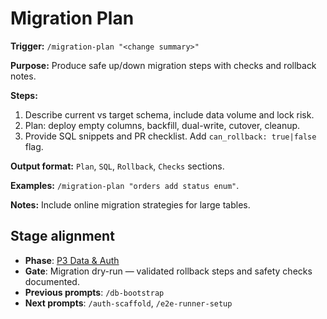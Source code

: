 # Migration Plan

**Trigger:** `/migration-plan "<change summary>"`

**Purpose:** Produce safe up/down migration steps with checks and rollback notes.

**Steps:**

1. Describe current vs target schema, include data volume and lock risk.
2. Plan: deploy empty columns, backfill, dual-write, cutover, cleanup.
3. Provide SQL snippets and PR checklist. Add `can_rollback: true|false` flag.

**Output format:** `Plan`, `SQL`, `Rollback`, `Checks` sections.

**Examples:** `/migration-plan "orders add status enum"`.

**Notes:** Include online migration strategies for large tables.

## Stage alignment

- **Phase**: [P3 Data & Auth](WORKFLOW.md#p3-data--auth)
- **Gate**: Migration dry-run — validated rollback steps and safety checks documented.
- **Previous prompts**: `/db-bootstrap`
- **Next prompts**: `/auth-scaffold`, `/e2e-runner-setup`
